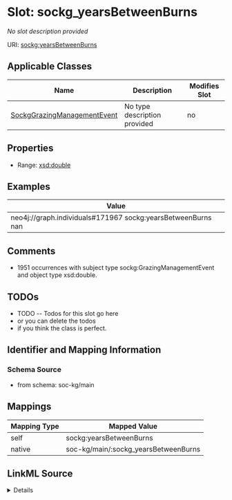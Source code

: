 

# Slot: sockg_yearsBetweenBurns


_No slot description provided_





URI: [sockg:yearsBetweenBurns](http://www.semanticweb.org/sockg/ontologies/2024/0/soil-carbon-ontology/yearsBetweenBurns)



<!-- no inheritance hierarchy -->





## Applicable Classes

| Name | Description | Modifies Slot |
| --- | --- | --- |
| [SockgGrazingManagementEvent](../classes/SockgGrazingManagementEvent.md) | No type description provided |  no  |







## Properties

* Range: [xsd:double](http://www.w3.org/2001/XMLSchema#double)






## Examples

| Value |
| --- |
| neo4j://graph.individuals#171967 sockg:yearsBetweenBurns nan |

## Comments

* 1951 occurrences with subject type sockg:GrazingManagementEvent and object type xsd:double.

## TODOs

* TODO -- Todos for this slot go here
* or you can delete the todos
* if you think the class is perfect.

## Identifier and Mapping Information







### Schema Source


* from schema: soc-kg/main




## Mappings

| Mapping Type | Mapped Value |
| ---  | ---  |
| self | sockg:yearsBetweenBurns |
| native | soc-kg/main/:sockg_yearsBetweenBurns |




## LinkML Source

<details>
```yaml
name: sockg_yearsBetweenBurns
description: No slot description provided
todos:
- TODO -- Todos for this slot go here
- or you can delete the todos
- if you think the class is perfect.
comments:
- 1951 occurrences with subject type sockg:GrazingManagementEvent and object type
  xsd:double.
examples:
- value: neo4j://graph.individuals#171967 sockg:yearsBetweenBurns nan
from_schema: soc-kg/main
rank: 1000
slot_uri: sockg:yearsBetweenBurns
alias: sockg_yearsBetweenBurns
domain_of:
- sockg_GrazingManagementEvent
range: double

```
</details>